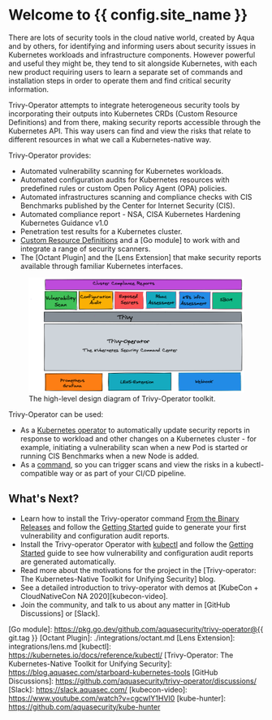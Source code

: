 # Welcome to {{ config.site_name }}

There are lots of security tools in the cloud native world, created by Aqua and by others, for identifying and informing
users about security issues in Kubernetes workloads and infrastructure components. However powerful and useful they
might be, they tend to sit alongside Kubernetes, with each new product requiring users to learn a separate set of
commands and installation steps in order to operate them and find critical security information.

Trivy-Operator attempts to integrate heterogeneous security tools by incorporating their outputs into Kubernetes CRDs
(Custom Resource Definitions) and from there, making security reports accessible through the Kubernetes API. This way
users can find and view the risks that relate to different resources in what we call a Kubernetes-native way.

Trivy-Operator provides:

- Automated vulnerability scanning for Kubernetes workloads.
- Automated configuration audits for Kubernetes resources with predefined rules or custom Open Policy Agent (OPA) policies.
- Automated infrastructures scanning and compliance checks with CIS Benchmarks published by the Center for Internet Security (CIS).
- Automated compliance report - NSA, CISA Kubernetes Hardening Kubernetes Guidance v1.0
- Penetration test results for a Kubernetes cluster.
- [Custom Resource Definitions] and a [Go module] to work with and integrate a range of security scanners.
- The [Octant Plugin] and the [Lens Extension] that make security reports available through familiar Kubernetes interfaces.

<figure>
  <img src="images/trivy-operator-overview.png" />
  <figcaption>The high-level design diagram of Trivy-Operator toolkit.</figcaption>
</figure>

Trivy-Operator can be used:

- As a [Kubernetes operator] to automatically update security reports in response to workload and other changes on a
  Kubernetes cluster - for example, initiating a vulnerability scan when a new Pod is started or running CIS Benchmarks
  when a new Node is added.
- As a [command][cli], so you can trigger scans and view the risks in a kubectl-compatible way or as part of your CI/CD
  pipeline.

## What's Next?

- Learn how to install the Trivy-operator command [From the Binary Releases](./cli/installation/binary-releases.md) and
  follow the [Getting Started](./cli/getting-started.md) guide to generate your first vulnerability and configuration
  audit reports.
- Install the Trivy-operator Operator with [kubectl](./operator/installation/kubectl.md) and follow the
  [Getting Started](./operator/getting-started.md) guide to see how vulnerability and configuration audit reports are
  generated automatically.
- Read more about the motivations for the project in the [Trivy-operator: The Kubernetes-Native Toolkit for Unifying Security]
  blog.
- See a detailed introduction to trivy-operator with demos at [KubeCon + CloudNativeCon NA 2020][kubecon-video].
- Join the community, and talk to us about any matter in [GitHub Discussions] or [Slack].

[Custom Resource Definitions]: ./crds/index.md
[cli]: cli/index.md
[Kubernetes operator]: operator/index.md
[Go module]: https://pkg.go.dev/github.com/aquasecurity/trivy-operator@{{ git.tag }}
[Octant Plugin]: ./integrations/octant.md
[Lens Extension]: integrations/lens.md
[kubectl]: https://kubernetes.io/docs/reference/kubectl/
[Trivy-Operator: The Kubernetes-Native Toolkit for Unifying Security]: https://blog.aquasec.com/starboard-kubernetes-tools
[GitHub Discussions]: https://github.com/aquasecurity/trivy-operator/discussions/
[Slack]: https://slack.aquasec.com/
[kubecon-video]: https://www.youtube.com/watch?v=cgcwIY1HVI0
[kube-hunter]: https://github.com/aquasecurity/kube-hunter
